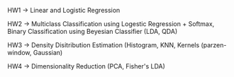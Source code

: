 HW1 -> Linear and Logistic Regression

HW2 -> Multiclass Classification using Logestic Regression + Softmax, Binary Classification using Beyesian Classifier (LDA, QDA)

HW3 -> Density Disitribution Estimation (Histogram, KNN, Kernels (parzen-window, Gaussian)

HW4 -> Dimensionality Reduction (PCA, Fisher's LDA)
